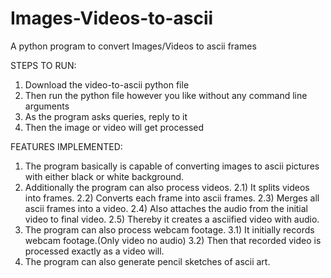 # Images-Videos-to-ascii
A python program to convert Images/Videos to ascii frames

STEPS TO RUN:
1)  Download the video-to-ascii python file
2)  Then run the python file however you like without any command line arguments
3)  As the program asks queries, reply to it
4)  Then the image or video will get processed

FEATURES IMPLEMENTED:
1)  The program basically is capable of converting images to ascii pictures with either black or white background.
2)  Additionally the program can also process videos.
    2.1) It splits videos into frames.
    2.2) Converts each frame into ascii frames.
    2.3) Merges all ascii frames into a video.
    2.4) Also attaches the  audio from the initial video to final video.
    2.5) Thereby it creates a asciified video with audio.
3) The program can also process webcam footage.
    3.1) It initially records webcam footage.(Only video no audio)
    3.2) Then that recorded video is processed exactly as a video will.
4) The program can also generate pencil sketches of ascii art.
